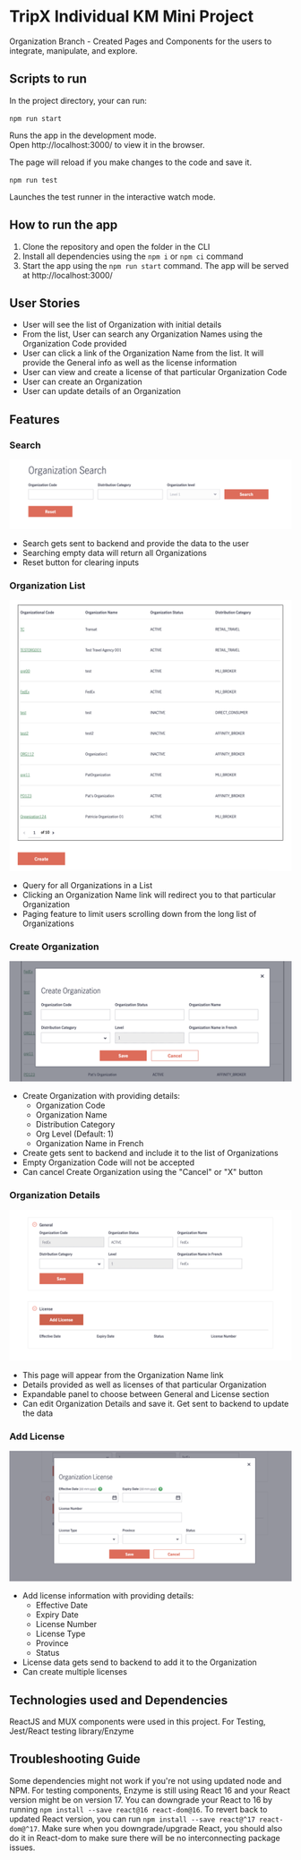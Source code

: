 # TripX Individual KM Mini Project
Organization Branch - Created Pages and Components for the users to integrate, manipulate, and explore.

##  Scripts to run
In the project directory, your can run:

`npm run start`

Runs the app in the development mode. <br />
Open http://localhost:3000/ to view it in the browser.

The page will reload if you make changes to the code and save it.

`npm run test`

Launches the test runner in the interactive watch mode.

## How to run the app
1. Clone the repository and open the folder in the CLI
2. Install all dependencies using the `npm i` or `npm ci` command
3. Start the app using the `npm run start` command. The app will be served at http://localhost:3000/

## User Stories
- User will see the list of Organization with initial details
- From the list, User can search any Organization Names using the Organization Code provided
- User can click a link of the Organization Name from the list. It will provide the General info as well as the license information
- User can view and create a license of that particular Organization Code
- User can create an Organization
- User can update details of an Organization

## Features
### Search

![alt text](https://github.com/lagarma/lagarma-tripx-km/blob/main/screenshots/Screen%20Shot%202021-10-12%20at%209.57.39%20AM.png)

 - Search gets sent to backend and provide the data to the user
 - Searching empty data will return all Organizations
 - Reset button for clearing inputs

### Organization List

![alt text](https://github.com/lagarma/lagarma-tripx-km/blob/main/screenshots/Screen%20Shot%202021-10-12%20at%2010.12.19%20AM.png)

 - Query for all Organizations in a List
 - Clicking an Organization Name link will redirect you to that particular Organization
 - Paging feature to limit users scrolling down from the long list of Organizations

### Create Organization

![alt text](https://github.com/lagarma/lagarma-tripx-km/blob/main/screenshots/Screen%20Shot%202021-10-12%20at%2010.12.39%20AM.png)

 - Create Organization with providing details:
    * Organization Code
    * Organization Name
    * Distribution Category
    * Org Level (Default: 1)
    * Organization Name in French
 - Create gets sent to backend and include it to the list of Organizations
 - Empty Organization Code will not be accepted
 - Can cancel Create Organization using the "Cancel" or "X" button

### Organization Details

![alt text](https://github.com/lagarma/lagarma-tripx-km/blob/main/screenshots/Screen%20Shot%202021-10-12%20at%2010.13.01%20AM.png)

 - This page will appear from the Organization Name link
 - Details provided as well as licenses of that particular Organization
 - Expandable panel to choose between General and License section
 - Can edit Organization Details and save it. Get sent to backend to update the data

### Add License

![alt text](https://github.com/lagarma/lagarma-tripx-km/blob/main/screenshots/Screen%20Shot%202021-10-12%20at%2010.13.07%20AM.png)

 - Add license information with providing details:
   * Effective Date
   * Expiry Date
   * License Number
   * License Type
   * Province
   * Status
 - License data gets send to backend to add it to the Organization
 - Can create multiple licenses

## Technologies used and Dependencies

ReactJS and MUX components were used in this project. For Testing, Jest/React testing library/Enzyme

## Troubleshooting Guide
Some dependencies might not work if you're not using updated node and NPM. For testing components, Enzyme is still using React 16 and your React version might be on version 17. You can downgrade your React to 16 by running `npm install --save react@16 react-dom@16`. To revert back to updated React version, you can run `npm install --save react@^17 react-dom@^17`. Make sure when you downgrade/upgrade React, you should also do it in React-dom to make sure there will be no interconnecting package issues.
